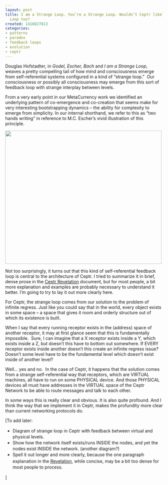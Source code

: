```yaml
---
layout: post
title: I am a Strange Loop. You’re a Strange Loop. Wouldn’t Ceptr likely be Strange
  Loop too?
created: 1416027813
categories:
- patterns
- paradox
- feedback loops
- evolution
- ceptr
---
```

<p>Douglas Hofstadter, in <em>Godel, Escher, Bach</em> and <em>I am a Strange Loop</em>, weaves a pretty compelling tail of how mind and consciousness emerge from self-referential systems configured in a kind of “strange loop.”&nbsp; Our consciousness or possibly all consciousness may emerge from this sort of feedback loop with strange interplay between levels.</p><p>From a very early point in our MetaCurrency work we identified an underlying pattern of co-emergence and co-creation that seems make for very interesting bootstrapping dynamics – the ability for complexity to emerge from simplicity. In our internal shorthand, we refer to this as “two hands writing” in reference to M.C. Escher’s vivid illustration of this principle.</p><p><img alt="" src="http://ceptr.wagn.org/files/Escher_Hands-large-6314.jpg" style="width: 500px; height: 426px;"></p><p><!--break--></p><p>Not too surprisingly, it turns out that this kind of self-referential feedback loop is central to the architecture of Ceptr. I tried to summarize it in brief, dense prose in the <a href="https://docs.google.com/document/d/1Line362Wm0zMOZcEZMqPYfHqNS4XIVyVsP7SS_4jE2o/edit#heading=h.ee3qi5eixr98">Ceptr Revelation</a> document, but for most people, a bit more explanation and examples are probably necessary to understand it better. I’m going to try to lay it out more clearly here.</p><p>For Ceptr, the strange loop comes from our solution to the problem of infinite regress. Just like you could say that in the world, every object exists in some space – a space that gives it room and orderly structure out of which its existence is built.</p><p>When I say that every running receptor exists in the (address) space of another receptor, it may at first glance seem that this is fundamentally impossible.&nbsp; Sure, I can imagine that a X receptor exists inside a Y, which exists inside a Z, but doesn’t this have to bottom out somewhere. If EVERY receptor exists inside another doesn’t this create an infinite regress issue? Doesn’t some level have to be the fundamental level which doesn’t exist inside of another level?</p><p>Well… yes and no.&nbsp; In the case of Ceptr, it happens that the solution comes from a strange self-referential way that receptors, which are VIRTUAL machines, all have to run on some PHYSICAL device. And those PHYSICAL devices all must have addresses in the VIRTUAL space of the Ceptr Network to be able to route messages and talk to each other.</p><p>In some ways this is really clear and obvious. It is also quite profound. And I think the way that we implement it in Ceptr, makes the profundity more clear than current networking protocols do.</p><p>[To add later:</p><ul><li><span style="line-height: 1.5;">Diagram of strange loop in Ceptr with feedback between virtual and physical levels.</span></li><li><span style="line-height: 1.5;">Show how the network itself exists/runs INSIDE the nodes, and yet the nodes exist INSIDE the network. (another diagram?)</span></li><li><span style="line-height: 1.5;">Spell it out longer and more clearly, because the one paragraph explanation in the <a href="https://docs.google.com/document/d/1Line362Wm0zMOZcEZMqPYfHqNS4XIVyVsP7SS_4jE2o/edit#heading=h.ee3qi5eixr98">Revelation</a>, while concise, may be a bit too dense for most people to process.</span></li></ul><p><span style="line-height: 1.5;">]</span></p>
